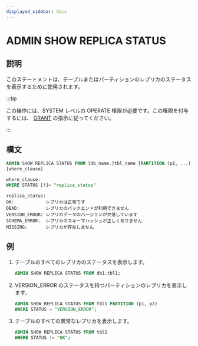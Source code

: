 ```yaml
---
displayed_sidebar: docs
---
```


# ADMIN SHOW REPLICA STATUS

## 説明

このステートメントは、テーブルまたはパーティションのレプリカのステータスを表示するために使用されます。

:::tip

この操作には、SYSTEM レベルの OPERATE 権限が必要です。この権限を付与するには、 [GRANT](../../account-management/GRANT.md) の指示に従ってください。

:::

## 構文

```sql
ADMIN SHOW REPLICA STATUS FROM [db_name.]tbl_name [PARTITION (p1, ...)]
[where_clause]
```

```sql
where_clause:
WHERE STATUS [!]= "replica_status"
```

```plain text
replica_status:
OK:            レプリカは正常です
DEAD:          レプリカのバックエンドが利用できません
VERSION_ERROR: レプリカデータのバージョンが欠落しています
SCHEMA_ERROR:  レプリカのスキーマハッシュが正しくありません
MISSING:       レプリカが存在しません
```

## 例

1. テーブルのすべてのレプリカのステータスを表示します。

    ```sql
    ADMIN SHOW REPLICA STATUS FROM db1.tbl1;
    ```

2. VERSION_ERROR のステータスを持つパーティションのレプリカを表示します。

    ```sql
    ADMIN SHOW REPLICA STATUS FROM tbl1 PARTITION (p1, p2)
    WHERE STATUS = "VERSION_ERROR";
    ```

3. テーブルのすべての異常なレプリカを表示します。

    ```sql
    ADMIN SHOW REPLICA STATUS FROM tbl1
    WHERE STATUS != "OK";
    ```